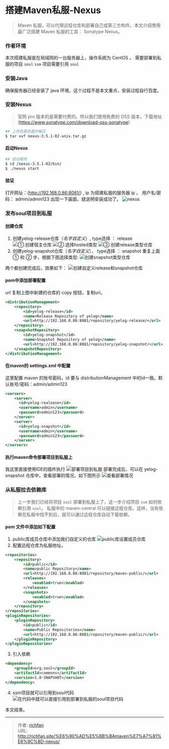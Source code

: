 # 搭建Maven私服-Nexus

> Maven 私服，可以代理远程仓库和部署自己或第三方构件。本文介绍使用最广泛搭建 Maven 私服的工具： Sonatype Nexus。

<!--more-->

### 作者环境
  本次搭建私服是在局域网的一台服务器上，操作系统为 CentOS 。
  需要部署到私服的项目 `soul`
  `ssm` 项目需要引用 `soul`

### 安装Java
  确保服务器已经安装了 java 环境，这个过程不是本文重点，安装过程自行百度。

### 安装Nexus
> 官网 pro 版本的是需要付费的。所以我们使用免费的 OSS 版本，下载地址 (https://www.sonatype.com/download-oss-sonatype)

```bash
## 上传到服务器并解压
$ tar xvf nexus-3.5.1-02-unix.tar.gz
```

#### 启动Nexus
```bash
## 启动服务
$ cd /nexus-3.5.1-02/bin/
$ ./nexus start
```

#### 验证
打开网址：(http://192.168.0.86:8081/) , ip 为搭建私服的服务器 ip 。
用户名/密码： admin/admin123
出现一下画面，就说明安装成功了。
![nexus](http://img.saodiyang.com/FkIlJRDdMC2yJFT9huIk9gBuCe15.png)

### 发布soul项目到私服
#### 创建仓库
1. 创建yelog-release仓库（*名字自定义*）, type选择 ： release
![①.创建宿主仓库](http://img.saodiyang.com/Fk5UboZXVf4aegz63N4TDrITMh4V.png)
![②.选择hosted类型](http://img.saodiyang.com/FjAz8w445FFeVqDDzLLTLitOkZyV.png)
![③.创建release类型仓库](http://img.saodiyang.com/Ft2u5UPqdAFxldkkwAC2uVBtjDhF.png)
2. 创建yelog-snapshot仓库（*名字自定义*）， type选择 ： snapshot
重复上面 ① 和 ② 步，根据下图选择类型:
![创建snapshot类型仓库](http://img.saodiyang.com/FgX10ufvTV_YUK2vjrdRN3InKN1i.png)

两个都创建完成后，效果如下：
![创建自定义release和snapshot仓库](http://img.saodiyang.com/FjcMrajAM3anymLemHA2OoZZUut-.png)

#### pom中添加部署配置
url 复制上图中新建的仓库的 copy 按钮，复制url。
```xml
<distributionManagement>
    <repository>
        <id>yelog-release</id>
        <name>Release Repository of yelog</name>
        <url>http://192.168.0.86:8081/repository/yelog-release/</url>
    </repository>
    <snapshotRepository>
        <id>yelog-snapshot</id>
        <name>Snapshot Repository of yelog</name>
        <url>http://192.168.0.86:8081/repository/yelog-snapshot/</url>
    </snapshotRepository>
</distributionManagement>
```
#### 在maven的 settings.xml 中配置
这里配置 maven 的账号密码，id 要与 distributionManagement 中的id一致。默认账号/密码：admin/admin123
```xml
<servers>
    <server>
      <id>yelog-realease</id>
      <username>admin</username>
      <password>admin123</password>
    </server>
    <server>
      <id>yelog-snapshot</id>
      <username>admin</username>
      <password>admin123</password>
    </server>
</servers>
```

#### 执行maven命令部署项目到私服上
我这里直接使用IDE的插件执行
![部署项目到私服](http://img.saodiyang.com/Frs7jSIClJvF31AnyAAz5JXL-IAP.png)
部署完成后，可以在 yelog-snapshot 仓库中，查看部署的情况，如下图所示
![查看部署情况](http://img.saodiyang.com/Fi1YtOKOAK7KMigjAc4S7ZfwLLjl.png)

### 从私服拉去依赖库
> 上一步我们已经将项目 `soul` 部署到私服上了，这一步介绍项目 `ssm` 如何依赖引用 `soul`。
私服中的 maven-central 可以链接远程仓库。这样，当有依赖在私服中找不到后，就可以通过远程仓库自动下载依赖。

#### pom 文件中添加如下配置
1. public库成员仓库中添加我们自定义的仓库
![public库设置成员仓库](http://img.saodiyang.com/FlmsId2u1z_vQ__zlfzoAIytujm3.png)
2. 配置远程仓库为私服地址。
```xml
<repositories>
    <repository>
        <id>public</id>
        <name>public Repository</name>
        <url>http://192.168.0.86:8081/repository/maven-public/</url>
        <releases>
            <enabled>true</enabled>
        </releases>
        <snapshots>
            <enabled>true</enabled>
        </snapshots>
    </repository>
</repositories>
<pluginRepositories>
    <pluginRepository>
        <id>public</id>
        <name>Public Repositories</name>
        <url>http://192.168.0.86:8081/repository/maven-public/</url>
    </pluginRepository>
</pluginRepositories>
```
3. 引入依赖
```xml
<dependency>
    <groupId>org.soul</groupId>
    <artifactId>commons</artifactId>
    <version>1.0-SNAPSHOT</version>
</dependency>
```
4. ssm项目就可以引用到soul代码
![在代码中就可以直接引用到部署到私服的soul项目代码](http://img.saodiyang.com/FvVCRBtMwy5ckbase3E3wM9JUXp6.png)

本文结束。


---

> 作者: [richfan](https://richfan.site/)  
> URL: http://richfan.site/%E6%90%AD%E5%BB%BAmaven%E7%A7%81%E6%9C%8D-nexus/  

